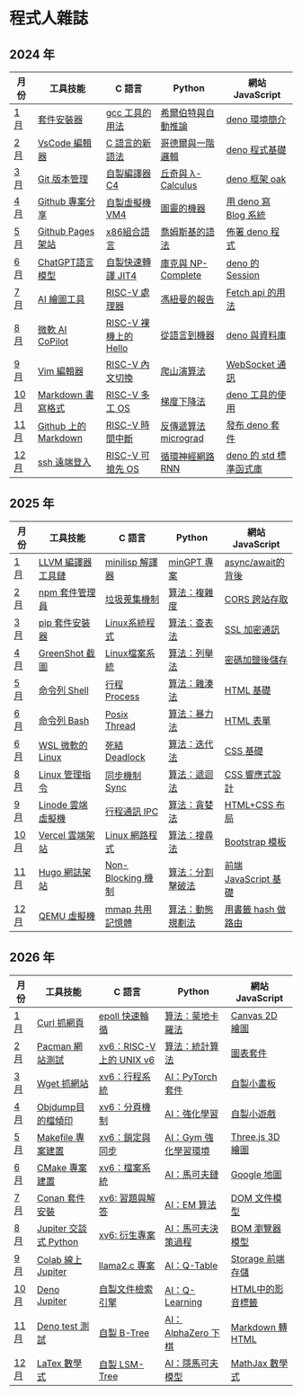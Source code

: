 # 程式人雜誌

## 2024 年

月份               | 工具技能 | C 語言 | Python | 網站  JavaScript
-------------------|----------|------|--------|--------------------------------------
[1 月](2024/01/README.md)   | [套件安裝器](2024/01/skill/README.md) | [gcc 工具的用法](2024/01/c/README.md) | [希爾伯特與自動推論](2024/01/python/README.md) | [deno 環境簡介](2024/01/javascript/README.md)
[2 月](2024/02/README.md)   | [VsCode 編輯器](2024/02/skill/README.md) | [C 語言的新語法](2024/02/c/README.md) | [哥德爾與一階邏輯](2024/02/python/README.md) | [deno 程式基礎](2024/02/javascript/README.md)
[3 月](2024/03/README.md)   | [Git 版本管理](2024/01/skill/README.md) | [自製編譯器 C4](2024/03/c/README.md) | [丘奇與 λ-Calculus](2024/03/python/README.md) | [deno 框架 oak](2024/03/javascript/README.md)
[4 月](2024/04/README.md)   | [Github 專案分享](2024/01/skill/README.md) | [自製虛擬機 VM4](2024/04/c/README.md) | [圖靈的機器](2024/04/python/README.md) | [用 deno 寫 Blog 系統](2024/04/javascript/README.md)
[5 月](2024/05/README.md)   | [Github Pages 架站](2024/01/skill/README.md) | [x86組合語言](2024/05/c/README.md) | [喬姆斯基的語法](2024/05/python/README.md) | [佈署 deno 程式](2024/05/javascript/README.md)
[6 月](2024/06/README.md)   | [ChatGPT語言模型](2024/01/skill/README.md) | [自製快速轉譯 JIT4](2024/06/c/README.md) | [庫克與 NP-Complete](2024/06/python/README.md) | [deno 的 Session](2024/06/javascript/README.md)
[7 月](2024/07/README.md)   | [AI 繪圖工具](2024/01/skill/README.md) | [RISC-V 處理器](2024/07/c/README.md) | [馮紐曼的報告](2024/07/python/README.md) | [Fetch api 的用法](2024/07/javascript/README.md)
[8 月](2024/08/README.md)   | [微軟 AI CoPilot](2024/01/skill/README.md) | [RISC-V 裸機上的 Hello](2024/08/c/README.md) | [從語言到機器](2024/08/python/README.md) | [deno 與資料庫](2024/08/javascript/README.md)
[9 月](2024/09/README.md)   | [Vim 編輯器](2024/01/skill/README.md) | [RISC-V 內文切換](2024/09/c/README.md) | [爬山演算法](2024/09/python/README.md) | [WebSocket 通訊](2024/09/javascript/README.md)
[10 月](2024/10/README.md)   | [Markdown 書寫格式](2024/01/skill/README.md) | [RISC-V 多工 OS](2024/10/c/README.md) | [梯度下降法](2024/10/python/README.md) | [deno 工具的使用](2024/10/javascript/README.md)
[11 月](2024/11/README.md)   | [Github 上的 Markdown](2024/01/skill/README.md) | [RISC-V 時間中斷](2024/11/c/README.md) | [反傳遞算法 micrograd](2024/11/python/README.md) | [發布 deno 套件](2024/11/javascript/README.md)
[12 月](2024/12/README.md)   | [ssh 遠端登入](2024/01/skill/README.md) | [RISC-V 可搶先 OS](2024/12/c/README.md) | [循環神經網路 RNN](2024/12/python/README.md) | [deno 的 std 標準函式庫](2024/12/javascript/README.md)

## 2025 年

月份                 | 工具技能  | C 語言 | Python | 網站 JavaScript
---------------------|----------|------|--------|--------------------------------------
[1 月](2025/01/README.md)   | [LLVM 編譯器工具鏈](2024/01/skill/README.md) | [minilisp 解譯器](2025/01/c/README.md) | [minGPT 專案](2025/01/python/README.md) | [async/await的背後](2025/01/javascript/README.md)
[2 月](2025/02/README.md)   | [npm 套件管理員](2024/01/skill/README.md) | [垃圾蒐集機制](2025/02/c/README.md) | [算法：複雜度](2025/02/python/README.md) | [CORS 跨站存取](2025/02/javascript/README.md)
[3 月](2025/02/README.md)   | [pip 套件安裝器](2024/01/skill/README.md) | [Linux系統程式](2025/02/c/README.md) | [算法：查表法](2025/02/python/README.md) | [SSL 加密通訊](2025/02/javascript/README.md)
[4 月](2025/02/README.md)   | [GreenShot 截圖](2024/01/skill/README.md) | [Linux檔案系統](2025/02/c/README.md) | [算法：列舉法](2025/02/python/README.md) | [密碼加鹽後儲存](2025/02/javascript/README.md)
[5 月](2025/02/README.md)   | [命令列 Shell](2024/01/skill/README.md) | [行程 Process](2025/02/c/README.md) | [算法：雜湊法](2025/02/python/README.md) | [HTML 基礎](2025/02/javascript/README.md)
[6 月](2025/02/README.md)   | [命令列 Bash](2024/01/skill/README.md) | [Posix Thread](2025/02/c/README.md) | [算法：暴力法](2025/02/python/README.md) | [HTML 表單](2025/02/javascript/README.md)
[6 月](2025/02/README.md)   | [WSL 微軟的 Linux](2024/01/skill/README.md) | [死結 Deadlock](2025/02/c/README.md) | [算法：迭代法](2025/02/python/README.md) | [CSS 基礎](2025/02/javascript/README.md)
[8 月](2025/02/README.md)   | [Linux 管理指令](2024/01/skill/README.md) | [同步機制 Sync](2025/02/c/README.md) | [算法：遞迴法](2025/02/python/README.md) | [CSS 響應式設計](2025/02/javascript/README.md)
[9 月](2025/02/README.md)   | [Linode 雲端虛擬機](2024/01/skill/README.md) | [行程通訊 IPC](2025/02/c/README.md) | [算法：貪婪法](2025/02/python/README.md) | [HTML+CSS 布局](2025/02/javascript/README.md)
[10 月](2025/02/README.md)   | [Vercel 雲端架站](2024/01/skill/README.md) | [Linux 網路程式](2025/02/c/README.md) | [算法：搜尋法](2025/02/python/README.md) | [Bootstrap 模板](2025/02/javascript/README.md)
[11 月](2025/02/README.md)   | [Hugo 網誌架站](2024/01/skill/README.md) | [Non-Blocking 機制](2025/02/c/README.md) | [算法：分割擊破法](2025/02/python/README.md) | [前端 JavaScript 基礎](2025/02/javascript/README.md)
[12 月](2025/02/README.md)   | [QEMU 虛擬機](2024/01/skill/README.md) | [mmap 共用記憶體](2025/02/c/README.md) | [算法：動態規劃法](2025/02/python/README.md) | [用書籤 hash 做路由](2025/02/javascript/README.md)

## 2026 年

月份                 | 工具技能  | C 語言 | Python | 網站 JavaScript
---------------------|----------|------|--------|--------------------------------------
[1 月](2026/01/README.md)   | [Curl 抓網頁](2026/01/skill/README.md) | [epoll 快速輪循](2026/01/c/README.md) | [算法：蒙地卡羅法](2026/01/python/README.md) | [Canvas 2D 繪圖](2026/01/javascript/README.md)
[2 月](2026/02/README.md)   | [Pacman 網站測試](2026/02/skill/README.md) | [xv6：RISC-V 上的 UNIX v6](2026/02/c/README.md) | [算法：統計算法](2026/02/python/README.md) | [圖表套件](2026/02/javascript/README.md)
[3 月](2026/03/README.md)   | [Wget 抓網站](2026/03/skill/README.md) | [xv6：行程系統](2026/03/c/README.md) | [AI：PyTorch 套件](2026/03/python/README.md) | [自製小畫板](2026/03/javascript/README.md)
[4 月](2026/04/README.md)   | [Objdump目的檔傾印](2026/04/skill/README.md) | [xv6：分頁機制](2026/04/c/README.md) | [AI：強化學習](2026/04/python/README.md) | [自製小遊戲](2026/04/javascript/README.md)
[5 月](2026/05/README.md)   | [Makefile 專案建置](2026/05/skill/README.md) | [xv6：鎖定與同步](2026/05/c/README.md) | [AI：Gym 強化學習環境](2026/05/python/README.md) | [Three.js 3D 繪圖](2026/05/javascript/README.md)
[6 月](2026/06/README.md)   | [CMake 專案建置](2026/05/skill/README.md) | [xv6：檔案系統](2026/06/c/README.md) | [AI：馬可夫鏈](2026/05/python/README.md) | [Google 地圖](2026/06/javascript/README.md)
[7 月](2026/07/README.md)   | [Conan 套件安裝](2026/07/skill/README.md) | [xv6: 習題與解答](2026/07/c/README.md) | [AI：EM 算法](2026/07/python/README.md) | [DOM 文件模型](2026/07/javascript/README.md)
[8 月](2026/08/README.md)   | [Jupiter 交談式 Python](2026/08/skill/README.md) | [xv6: 衍生專案](2026/08/c/README.md) | [AI：馬可夫決策過程](2026/08/python/README.md) | [BOM 瀏覽器模型](2026/08/javascript/README.md)
[9 月](2026/09/README.md)   | [Colab 線上 Jupiter](2026/09/skill/README.md) | [llama2.c 專案](2026/09/c/README.md) | [AI：Q-Table](2026/09/python/README.md) | [Storage 前端存儲](2026/09/javascript/README.md)
[10月](2026/10/README.md)   | [Deno Jupiter](2026/10/skill/README.md) | [自製文件檢索引擎](2026/10/c/README.md) | [AI：Q-Learning ](2026/10/python/README.md) | [HTML中的影音標籤](2026/10/javascript/README.md)
[11月](2026/11/README.md)   | [Deno test 測試](2026/11/skill/README.md) | [自製 B-Tree](2026/11/c/README.md) | [AI：AlphaZero 下棋](2026/11/python/README.md) | [Markdown 轉 HTML](2026/11/javascript/README.md)
[12月](2026/12/README.md)   | [LaTex 數學式](2026/12/skill/README.md) | [自製 LSM-Tree](2026/12/c/README.md) | [AI：隱馬可夫模型](2026/12/python/README.md) | [MathJax 數學式](2026/12/javascript/README.md)

